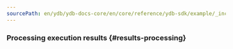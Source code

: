 ```yaml
---
sourcePath: en/ydb/ydb-docs-core/en/core/reference/ydb-sdk/example/_includes/steps/05_results_processing.md
---
```

### Processing execution results {#results-processing}


